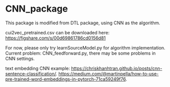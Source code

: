 # CNN_package
This package is modified from DTL package, using CNN as the algorithm.

cui2vec_pretrained.csv can be downloaded here: https://figshare.com/s/00d69861786cd0156d81

For now, please only try learnSourceModel.py for algorithm implementation. 
Current problem: CNN_feedforward.py, there may be some problems in CNN settings.

text embedding CNN example:
https://chriskhanhtran.github.io/posts/cnn-sentence-classification/.
https://medium.com/@martinpella/how-to-use-pre-trained-word-embeddings-in-pytorch-71ca59249f76.

